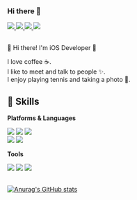 ### Hi there 👋

<div style={ display: flex; flex-direction: row; }>
  <a href="https://medium.com/@jeongjaeyn" >
    <img src="https://img.shields.io/badge/blog-000000?style=flat-square&logo=Medium&logoColor=white"/>  
  </a>
  <a href="mailto:jeongjaeyn@gmail.com" >
    <img src="https://img.shields.io/badge/jeongjaeyn@gmail.com-EA4335?style=flat-square&logo=Gmail&logoColor=white"/>
  </a>
  <a href="https://www.linkedin.com/in/jae-yun-cheong-47710922b/" >
    <img src="https://img.shields.io/badge/JaeyunCheong-0A66C2?style=flat-square&logo=LinkedIn&logoColor=white"/>  
  </a>
  <a href="https://twitter.com/CheongJaeyun" >
    <img src="https://img.shields.io/badge/@CheongJaeyun-1DA1F2?style=flat-square&logo=Twitter&logoColor=white"/>
  </a>
</div>

<br />

👋 Hi there! I'm iOS Developer 🚀 

I love coffee ☕️. <br />
I like to meet and talk to people ✨.  <br />
I enjoy playing tennis and taking a photo 📸.  <br />


## 💪 Skills

**Platforms & Languages**
<div style={ display: flex; flex-direction: row; }>
  <img src="https://img.shields.io/badge/iOS-000000?style=flat-square&logo=iOS&logoColor=white"/>
  <img src="https://img.shields.io/badge/React-61DAFB?style=flat-square&logo=React&logoColor=white"/>
  <img src="https://img.shields.io/badge/Vue-4FC08D?style=flat-square&logo=Vue.js&logoColor=white"/>
</div>

<div style={ display: flex; flex-direction: row; }>
  <img src="https://img.shields.io/badge/Swift-F05138?style=flat-square&logo=Swift&logoColor=white"/>
  <img src="https://img.shields.io/badge/JavaScript-F7DF1E?style=flat-square&logo=JavaScript&logoColor=white"/>
</div>

**Tools**
<div style={ display: flex; flex-direction: row; }>
  <img src="https://img.shields.io/badge/Git-F05032?style=flat-square&logo=Git&logoColor=white"/>
  <img src="https://img.shields.io/badge/Firebase-FFCA28?style=flat-square&logo=Firebase&logoColor=white"/>
  <img src="https://img.shields.io/badge/Next.js-000000?style=flat-square&logo=Next.js&logoColor=white"/>
</div>

<br />

[![Anurag's GitHub stats](https://github-readme-stats.vercel.app/api?username=imparang)](https://github.com/imparang/github-readme-stats)



<!--
**imparang/imparang** is a ✨ _special_ ✨ repository because its `README.md` (this file) appears on your GitHub profile.

Here are some ideas to get you started:

- 🔭 I’m currently working on ...
- 🌱 I’m currently learning ...
- 👯 I’m looking to collaborate on ...
- 🤔 I’m looking for help with ...
- 💬 Ask me about ...
- 📫 How to reach me: ...
- 😄 Pronouns: ...
- ⚡ Fun fact: ...
-->
